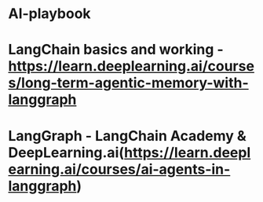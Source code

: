 # AI-playbook

# LangChain basics and working - https://learn.deeplearning.ai/courses/long-term-agentic-memory-with-langgraph
# LangGraph - LangChain Academy & DeepLearning.ai(https://learn.deeplearning.ai/courses/ai-agents-in-langgraph)
